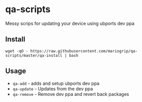 # qa-scripts
Messy scrips for updating your device using ubports dev ppa


## Install

```
wget -qO - https://raw.githubusercontent.com/mariogrip/qa-scripts/master/qa-install | bash
```


## Usage

* `qa-add` - adds and setup ubports dev ppa
* `qa-update` - Updates from the dev ppa
* `qa-remove` - Remove dev ppa and revert back packages
